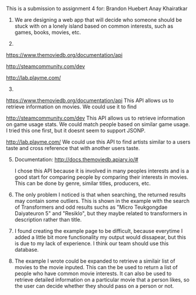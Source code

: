 This is a submission to assignment 4 for:
Brandon Huebert
Anay Khairatkar

1. We are designing a web app that will decide who someone should be stuck with on a lonely island based on common interests, such as games, books, movies, etc.

2. 
https://www.themoviedb.org/documentation/api

http://steamcommunity.com/dev

http://lab.playme.com/

3.
https://www.themoviedb.org/documentation/api
	This API allows us to retrieve information on movies. We could use it to find 

http://steamcommunity.com/dev
	This API allows us to retrieve information on game usage stats. We could match people based on similar game usage.
	I tried this one first, but it doesnt seem to support JSONP.

http://lab.playme.com/
	We could use this API to find artists similar to a users taste and cross reference that with another users taste.

5.
	Documentation:
	http://docs.themoviedb.apiary.io/#

	I chose this API because it is involved in many peoples interests and is a good start for comparing people by comparing their interests in movies.
	This can be done by genre, similar titles, producers, etc.

6.
	The only problem I noticed is that when searching, the returned results may contain some outliers. This is shown in the example with 
	the search of Transformers and odd results suchs as "Micro Teukgongdae Daiyateuron 5" and "Resiklo", but they maybe related to transformers
	in description rather than title.

7.
	I found creating the example page to be difficult, because everytime I added a little bit more functionality my output would dissapear,
	but this is due to my lack of experience. I think our team should use this database.

8.
	The example I wrote could be expanded to retrieve a similair list of movies to the movie inputed. This can the be used to return a list of
	people who have common movie interests. It can also be used to retrieve detailed information on a particular movie that a person likes, so the user
	can decide whether they should pass on a person or not.
